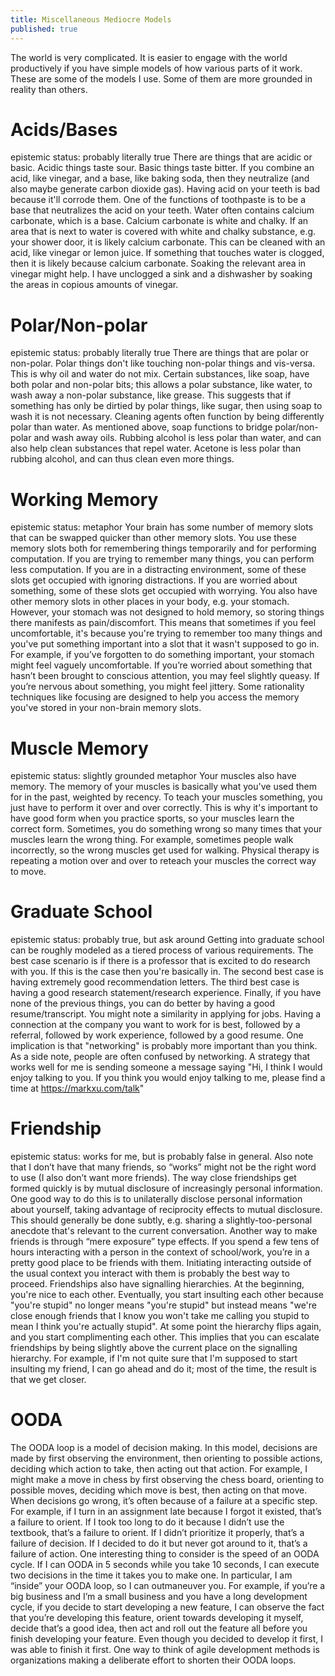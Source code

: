 ```yaml
---
title: Miscellaneous Mediocre Models
published: true
---
```



The world is very complicated. It is easier to engage with the world productively if you have simple models of how various parts of it work. These are some of the models I use. Some of them are more grounded in reality than others.

# Acids/Bases
epistemic status: probably literally true
There are things that are acidic or basic. Acidic things taste sour. Basic things taste bitter. If you combine an acid, like vinegar, and a base, like baking soda, then they neutralize (and also maybe generate carbon dioxide gas).
Having acid on your teeth is bad because it'll corrode them. One of the functions of toothpaste is to be a base that neutralizes the acid on your teeth.
Water often contains calcium carbonate, which is a base. Calcium carbonate is white and chalky. If an area that is next to water is covered with white and chalky substance, e.g. your shower door, it is likely calcium carbonate. This can be cleaned with an acid, like vinegar or lemon juice.
If something that touches water is clogged, then it is likely because calcium carbonate. Soaking the relevant area in vinegar might help. I have unclogged a sink and a dishwasher by soaking the areas in copious amounts of vinegar.

# Polar/Non-polar
epistemic status: probably literally true
There are things that are polar or non-polar. Polar things don't like touching non-polar things and vis-versa. This is why oil and water do not mix. Certain substances, like soap, have both polar and non-polar bits; this allows a polar substance, like water, to wash away a non-polar substance, like grease. This suggests that if something has only be dirtied by polar things, like sugar, then using soap to wash it is not necessary.
Cleaning agents often function by being differently polar than water. As mentioned above, soap functions to bridge polar/non-polar and wash away oils. Rubbing alcohol is less polar than water, and can also help clean substances that repel water. Acetone is less polar than rubbing alcohol, and can thus clean even more things.

# Working Memory
epistemic status: metaphor
Your brain has some number of memory slots that can be swapped quicker than other memory slots. You use these memory slots both for remembering things temporarily and for performing computation. If you are trying to remember many things, you can perform less computation. If you are in a distracting environment, some of these slots get occupied with ignoring distractions. If you are worried about something, some of these slots get occupied with worrying.
You also have other memory slots in other places in your body, e.g. your stomach. However, your stomach was not designed to hold memory, so storing things there manifests as pain/discomfort. This means that sometimes if you feel uncomfortable, it's because you're trying to remember too many things and you've put something important into a slot that it wasn't supposed to go in.
For example, if you’ve forgotten to do something important, your stomach might feel vaguely uncomfortable. If you’re worried about something that hasn’t been brought to conscious attention, you may feel slightly queasy. If you’re nervous about something, you might feel jittery.
Some rationality techniques like focusing are designed to help you access the memory you've stored in your non-brain memory slots.

# Muscle Memory
epistemic status: slightly grounded metaphor
Your muscles also have memory. The memory of your muscles is basically what you've used them for in the past, weighted by recency. To teach your muscles something, you just have to perform it over and over correctly. This is why it's important to have good form when you practice sports, so your muscles learn the correct form.
Sometimes, you do something wrong so many times that your muscles learn the wrong thing. For example, sometimes people walk incorrectly, so the wrong muscles get used for walking. Physical therapy is repeating a motion over and over to reteach your muscles the correct way to move.

# Graduate School
epistemic status: probably true, but ask around
Getting into graduate school can be roughly modeled as a tiered process of various requirements. The best case scenario is if there is a professor that is excited to do research with you. If this is the case then you're basically in. The second best case is having extremely good recommendation letters. The third best case is having a good research statement/research experience. Finally, if you have none of the previous things, you can do better by having a good resume/transcript.
You might note a similarity in applying for jobs. Having a connection at the company you want to work for is best, followed by a referral, followed by work experience, followed by a good resume.
One implication is that "networking" is probably more important than you think. As a side note, people are often confused by networking. A strategy that works well for me is sending someone a message saying "Hi, I think I would enjoy talking to you. If you think you would enjoy talking to me, please find a time at https://markxu.com/talk"

# Friendship
epistemic status: works for me, but is probably false in general. Also note that I don’t have that many friends, so “works” might not be the right word to use (I also don’t want more friends).
The way close friendships get formed quickly is by mutual disclosure of increasingly personal information. One good way to do this is to unilaterally disclose personal information about yourself, taking advantage of reciprocity effects to mutual disclosure. This should generally be done subtly, e.g. sharing a slightly-too-personal anecdote that's relevant to the current conversation.
Another way to make friends is through “mere exposure” type effects. If you spend a few tens of hours interacting with a person in the context of school/work, you’re in a pretty good place to be friends with them. Initiating interacting outside of the usual context you interact with them is probably the best way to proceed.
Friendships also have signalling hierarchies. At the beginning, you're nice to each other. Eventually, you start insulting each other because "you're stupid" no longer means "you're stupid" but instead means "we're close enough friends that I know you won't take me calling you stupid to mean I think you're actually stupid". At some point the hierarchy flips again, and you start complimenting each other. This implies that you can escalate friendships by being slightly above the current place on the signalling hierarchy. For example, if I'm not quite sure that I'm supposed to start insulting my friend, I can go ahead and do it; most of the time, the result is that we get closer.

# OODA
The OODA loop is a model of decision making. In this model, decisions are made by first observing the environment, then orienting to possible actions, deciding which action to take, then acting out that action. 
For example, I might make a move in chess by first observing the chess board, orienting to possible moves, deciding which move is best, then acting on that move.
When decisions go wrong, it’s often because of a failure at a specific step. For example, if I turn in an assignment late because I forgot it existed, that’s a failure to orient. If I took too long to do it because I didn’t use the textbook, that’s a failure to orient. If I didn’t prioritize it properly, that’s a failure of decision. If I decided to do it but never got around to it, that’s a failure of action.
One interesting thing to consider is the speed of an OODA cycle. If I can OODA in 5 seconds while you take 10 seconds, I can execute two decisions in the time it takes you to make one. In particular, I am “inside” your OODA loop, so I can outmaneuver you. 
For example, if you’re a big business and I’m a small business and you have a long development cycle, if you decide to start developing a new feature, I can observe the fact that you’re developing this feature, orient towards developing it myself, decide that’s a good idea, then act and roll out the feature all before you finish developing your feature. Even though you decided to develop it first, I was able to finish it first.
One way to think of agile development methods is organizations making a deliberate effort to shorten their OODA loops.
